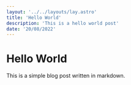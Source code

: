 ```yaml
---
layout: '../../layouts/lay.astro'
title: 'Hello World'
description: 'This is a hello world post'
date: '20/08/2022'
---
```


# Hello World

This is a simple blog post written in markdown.

